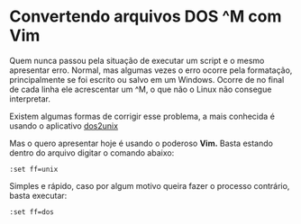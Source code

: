 # Convertendo arquivos DOS ^M com Vim

Quem nunca passou pela situação de executar um script e o mesmo apresentar erro. Normal, mas algumas vezes o erro ocorre pela formatação, principalmente se foi escrito ou salvo em um Windows. Ocorre de no final de cada linha ele acrescentar um ^M, o que não o Linux não consegue interpretar.

Existem algumas formas de corrigir esse problema, a mais conhecida é usando o aplicativo [dos2unix](https://sourceforge.net/projects/dos2unix)

Mas o quero apresentar hoje é usando o poderoso **Vim.** Basta estando dentro do arquivo digitar o comando abaixo:

```vim
:set ff=unix
```

Simples e rápido, caso por algum motivo queira fazer o processo contrário, basta executar:

```vim
:set ff=dos
```

